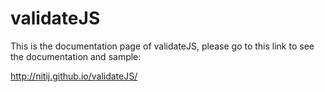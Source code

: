 validateJS
==========

This is the documentation page of validateJS, please go to this link to see the documentation and sample:  

http://nitij.github.io/validateJS/


